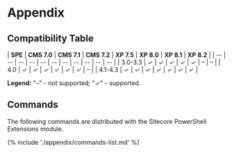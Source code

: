 # Appendix

## Compatibility Table

| **SPE**  | **CMS 7.0** | **CMS 7.1** | **CMS 7.2** | **XP 7.5** | **XP 8.0** | **XP 8.1** | **XP 8.2** |
| -- | -- | -- | -- | -- | -- | -- | -- | -- | -- | -- |
| 3.0-3.3 | &#x2713; | &#x2713; | &#x2713; | &#x2713; | &#x2713; | &#8211; | &#8211; |
| 4.0 | &#x2713; | &#x2713; | &#x2713; | &#x2713; | &#x2713; | &#x2713; | &#8211; |
| 4.1-4.3 | &#x2713; | &#x2713; | &#x2713; | &#x2713; | &#x2713; | &#x2713; | &#x2713; |

**Legend:** "&#8211;" - not supported; "&#x2713;" - supported.

## Commands
 
The following commands are distributed with the Sitecore PowerShell Extensions module.
 
{% include './appendix/commands-list.md' %}